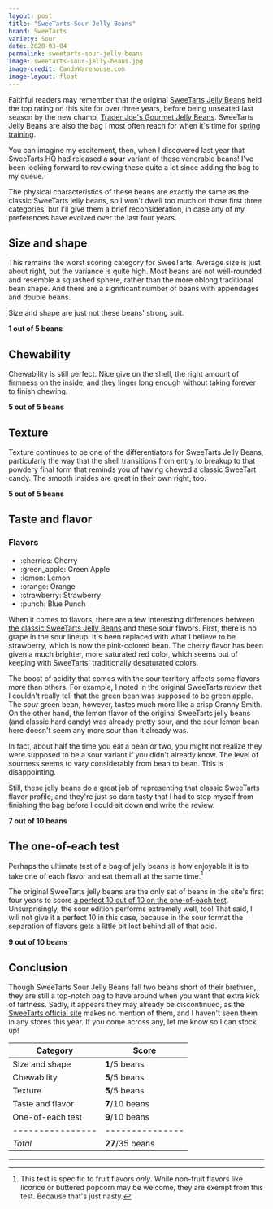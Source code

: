 ```yaml
---
layout: post
title: "SweeTarts Sour Jelly Beans"
brand: SweeTarts
variety: Sour
date: 2020-03-04
permalink: sweetarts-sour-jelly-beans
image: sweetarts-sour-jelly-beans.jpg
image-credit: CandyWarehouse.com
image-layout: float
---
```


Faithful readers may remember that the original
[SweeTarts Jelly Beans](/sweetarts-jelly-beans)
held the top rating on this site for over three years,
before being unseated last season by the new champ,
[Trader Joe's Gourmet Jelly Beans](/trader-joes-gourmet-jelly-beans).
SweeTarts Jelly Beans are also the bag I most often reach for when it's time for
[spring training](https://twitter.com/scott_ish/status/961010835492671488).

You can imagine my excitement, then, when I discovered last year
that SweeTarts HQ had released a **sour** variant of these venerable beans!
I've been looking forward to reviewing these quite a lot
since adding the bag to my queue.

The physical characteristics of these beans are exactly the same
as the classic SweeTarts jelly beans,
so I won't dwell too much on those first three categories,
but I'll give them a brief reconsideration,
in case any of my preferences have evolved over the last four years.


## Size and shape

This remains the worst scoring category for SweeTarts.
Average size is just about right, but the variance is quite high.
Most beans are not well-rounded and resemble a squashed sphere,
rather than the more oblong traditional bean shape.
And there are a significant number of beans with appendages and double beans.

Size and shape are just not these beans' strong suit.

**1 out of 5 beans**


## Chewability

Chewability is still perfect. Nice give on the shell,
the right amount of firmness on the inside,
and they linger long enough without taking forever to finish chewing.

**5 out of 5 beans**


## Texture

Texture continues to be one of the differentiators for SweeTarts Jelly Beans,
particularly the way that the shell transitions from entry to breakup
to that powdery final form that reminds you of
having chewed a classic SweeTart candy.
The smooth insides are great in their own right, too.

**5 out of 5 beans**


## Taste and flavor

<div class="inset">
    <h3>Flavors</h3>
    <ul class="emoji-list">
        <li>:cherries: Cherry</li>
        <li>:green_apple: Green Apple</li>
        <li>:lemon: Lemon</li>
        <li>:orange: Orange</li>
        <li>:strawberry: Strawberry</li>
        <li>:punch: Blue Punch</li>
    </ul>
</div>

When it comes to flavors, there are a few interesting differences between
[the classic SweeTarts Jelly Beans](/sweetarts-jelly-beans#taste-and-flavor)
and these sour flavors.
First, there is no grape in the sour lineup.
It's been replaced with what I believe to be strawberry,
which is now the pink-colored bean.
The cherry flavor has been given a much brighter, more saturated red color,
which seems out of keeping with SweeTarts' traditionally desaturated colors.

The boost of acidity that comes with the sour territory
affects some flavors more than others.
For example, I noted in the original SweeTarts review that I couldn't really
tell that the green bean was supposed to be green apple.
The _sour_ green bean, however, tastes much more like a crisp Granny Smith.
On the other hand, the lemon flavor of the original SweeTarts jelly beans
(and classic hard candy) was already pretty sour,
and the sour lemon bean here doesn't seem any more sour than it already was.

In fact, about half the time you eat a bean or two, you might not realize
they were supposed to be a sour variant if you didn't already know.
The level of sourness seems to vary considerably from bean to bean.
This is disappointing.

Still, these jelly beans do a great job of
representing that classic SweeTarts flavor profile,
and they're just so darn tasty that I had to stop myself from finishing the bag
before I could sit down and write the review.

**7 out of 10 beans**


## The one-of-each test

Perhaps the ultimate test of a bag of jelly beans is how enjoyable it is
to take one of each flavor and eat them all at the same time.[^1]

The original SweeTarts jelly beans are the only set of beans in the site's
first four years to score
[a perfect 10 out of 10 on the one-of-each test](/sweetarts-jelly-beans#the-one-of-each-test).
Unsurprisingly, the sour edition performs extremely well, too!
That said, I will not give it a perfect 10 in this case,
because in the sour format the separation of flavors
gets a little bit lost behind all of that acid.

**9 out of 10 beans**


## Conclusion

Though SweeTarts Sour Jelly Beans fall two beans short of their brethren,
they are still a top-notch bag to have around when you want
that extra kick of tartness.
Sadly, it appears they may already be discontinued, as the
[SweeTarts official site](https://www.sweetartscandy.com/products/jelly-beans.html)
makes no mention of them, and I haven't seen them in any stores this year.
If you come across any, let me know so I can stock up!

Category         | Score
---------------- | ---------------
Size and shape   | **1**/5 beans
Chewability      | **5**/5 beans
Texture          | **5**/5 beans
Taste and flavor | **7**/10 beans
One-of-each test | **9**/10 beans
---------------- | ---------------
_Total_          | **27**/35 beans


---

[^1]: This test is specific to fruit flavors _only_. While non-fruit flavors like licorice or buttered popcorn may be welcome, they are exempt from this test. Because that's just nasty.
